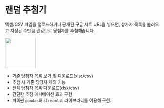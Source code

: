 # 랜덤 추첨기
엑셀/CSV 파일을 업로드하거나 공개된 구글 시트 URL을 넣으면, 참가자 목록을 불러오고 지정된 수만큼 랜덤으로 당첨자를 추첨해줍니다.

<img src="https://static-00.iconduck.com/assets.00/perspective-dice-random-icon-938x1024-5fvwa6zh.png](https://cdn-icons-png.flaticon.com/512/7118/7118353.png" width="100">

- 기존 당첨자 목록 보기 및 다운로드(xlsx/csv)
- 추첨 시 기존 당첨자 제외 기능
- 전체 당첨자 목록 다운로드(xlsx/csv)
- 간단한 추첨 애니메이션 효과 구현
- 파이썬 `pandas`와 `streamlit` 라이브러리를 이용해 구현.
